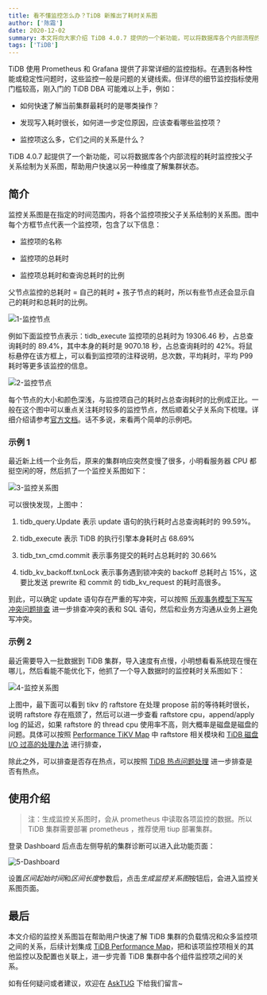 ```yaml
---
title: 看不懂监控怎么办？TiDB 新推出了耗时关系图
author: ['陈霜']
date: 2020-12-02
summary: 本文将向大家介绍 TiDB 4.0.7 提供的一个新功能，可以将数据库各个内部流程的耗时监控按父子关系绘制为关系图，帮助用户快速以另一种维度了解集群状态。
tags: ['TiDB']
---
```


TiDB 使用 Prometheus 和 Grafana 提供了非常详细的监控指标。在遇到各种性能或稳定性问题时，这些监控一般是问题的关键线索。但详尽的细节监控指标使用门槛较高，刚入门的 TiDB DBA 可能难以上手，例如：

* 如何快速了解当前集群最耗时的是哪类操作？

* 发现写入耗时很长，如何进一步定位原因，应该查看哪些监控项？

* 监控项这么多，它们之间的关系是什么？

TiDB 4.0.7 起提供了一个新功能，可以将数据库各个内部流程的耗时监控按父子关系绘制为关系图，帮助用户快速以另一种维度了解集群状态。

## 简介

监控关系图是在指定的时间范围内，将各个监控项按父子关系绘制的关系图。图中每个方框节点代表一个监控项，包含了以下信息：

* 监控项的名称

* 监控项的总耗时

* 监控项总耗时和查询总耗时的比例

父节点监控的总耗时 = 自己的耗时 + 孩子节点的耗时，所以有些节点还会显示自己的耗时和总耗时的比例。

![1-监控节点](media/time-consuming-diagram-of-tidb-cluster-monitoring/1-监控节点.png)

例如下面监控节点表示：tidb_execute 监控项的总耗时为 19306.46 秒，占总查询耗时的 89.4%，其中本身的耗时是 9070.18 秒，占总查询耗时的 42%。将鼠标悬停在该方框上，可以看到监控项的注释说明，总次数，平均耗时，平均 P99 耗时等更多该监控的信息。

![2-监控节点](media/time-consuming-diagram-of-tidb-cluster-monitoring/2-监控节点.png)

每个节点的大小和颜色深浅，与监控项自己的耗时占总查询耗时的比例成正比。一般在这个图中可以重点关注耗时较多的监控节点，然后顺着父子关系向下梳理。详细介绍请参考[官方文档](https://docs.pingcap.com/zh/tidb/dev/dashboard-metrics-relation)。话不多说，来看两个简单的示例吧。

### 示例 1

最近新上线一个业务后，原来的集群响应突然变慢了很多，小明看服务器 CPU 都挺空闲的呀，然后抓了一个监控关系图如下：

![3-监控关系图](media/time-consuming-diagram-of-tidb-cluster-monitoring/3-监控关系图.png)

可以很快发现，上图中：

1. tidb_query.Update 表示 update 语句的执行耗时占总查询耗时的 99.59%。

2. tidb_execute 表示 TiDB 的执行引擎本身耗时占 68.69%

3. tidb_txn_cmd.commit 表示事务提交的耗时占总耗时的 30.66%

4. tidb_kv_backoff.txnLock 表示事务遇到锁冲突的 backoff 总耗时占 15%，这要比发送 prewrite 和 commit 的 tidb_kv_request 的耗时高很多。

到此，可以确定 update 语句存在严重的写冲突，可以按照 [乐观事务模型下写写冲突问题排查](https://docs.pingcap.com/zh/tidb/stable/troubleshoot-write-conflicts) 进一步排查冲突的表和 SQL 语句，然后和业务方沟通从业务上避免写冲突。

### 示例 2

最近需要导入一批数据到 TiDB 集群，导入速度有点慢，小明想看看系统现在慢在哪儿，然后看能不能优化下，他抓了一个导入数据时的监控耗时关系图如下：

![4-监控关系图](media/time-consuming-diagram-of-tidb-cluster-monitoring/4-监控关系图.png)

上图中，最下面可以看到 tikv 的 raftstore 在处理 propose 前的等待耗时很长，说明 raftstore 存在瓶颈了，然后可以进一步查看 raftstore cpu，append/apply log 的延迟，如果 raftstore 的 thread cpu 使用率不高，则大概率是磁盘是磁盘的问题。具体可以按照 [Performance TiKV Map](https://asktug.com/_/tidb-performance-map/#/tikv) 中 raftstore 相关模块和 [TiDB 磁盘 I/O 过高的处理办法](https://docs.pingcap.com/zh/tidb/stable/troubleshoot-high-disk-io) 进行排查，

除此之外，可以排查是否存在热点，可以按照 [TiDB 热点问题处理](https://docs.pingcap.com/zh/tidb/stable/troubleshoot-hot-spot-issues) 进一步排查是否有热点。

## 使用介绍

>注：生成监控关系图时，会从 prometheus 中读取各项监控的数据。所以 TiDB 集群需要部署 prometheus ，推荐使用 tiup 部署集群。

登录 Dashboard 后点击左侧导航的集群诊断可以进入此功能页面：

![5-Dashboard](media/time-consuming-diagram-of-tidb-cluster-monitoring/5-Dashboard.png)

设置*区间起始时间*和*区间长度*参数后，点击*生成监控关系图*按钮后，会进入监控关系图页面。

## 最后

本文介绍的监控关系图旨在帮助用户快速了解 TiDB 集群的负载情况和众多监控项之间的关系，后续计划集成 [TiDB Performance Map](https://asktug.com/_/tidb-performance-map/#/)，把和该项监控项相关的其他监控以及配置也关联上，进一步完善 TiDB 集群中各个组件监控项之间的关系。 

如有任何疑问或者建议，欢迎在 [AskTUG](https://asktug.com/t/topic/63296) 下给我们留言~
